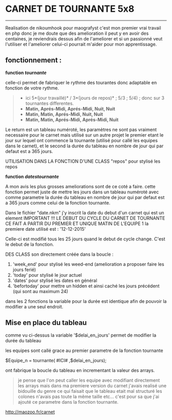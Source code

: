# CARNET DE TOURNANTE 5x8
_______________________

Realisation de nikoumhook pour maografyst c'est mon premier vrai travail en php donc je me doute que des amelioration il peut y en avoir des centaines, je reviendrais dessus afin de l'ameliorer et si un passionné veut l'utiliser et l'ameliorer celui-ci pourrait m'aider pour mon apprentissage.

## fonctionnement :


**function *tournante***

celle-ci permet de fabriquer le rythme des tourantes donc adaptable en fonction de votre rythme.
 > - ici 5*(jour travaillé)* / 3*(jours de repos)* ; 5/3 ; 5/4) ; donc sur 3 tournantes differentes.
 > - **Matin, Aprés-Midi, Aprés-Midi, Nuit, Nuit**
 > - **Matin, Matin, Aprés-Midi, Nuit, Nuit**
 > - **Matin, Matin, Aprés-Midi, Aprés-Midi, Nuit**
 
Le return est un tableau numéroté, les paramètres ne sont pas vraiment necessaire pour le carnet mais utilisé sur un autre projet le premier etant le jour sur lequel ont commence la tournante (utilisé pour callé les equipes dans le carnet), et le second la durée du tableau en nombre de jour qui par defaut est a 365 jours.


UTILISATION DANS LA FONCTION D'UNE CLASS "repos" pour stylisé les repos
 
**function *datestournante***

A mon avis les plus grosses ameliorations sont de ce coté a faire.
cette fonction permet juste de mettre les jours dans un tableau numéroté avec comme parametre la durée du tableau en nombre de jour qui par defaut est a 365 jours comme celui de la fonction tournante.

Dans le fichier "date.nkm" j'y inscrit la date du debut d'un carnet qui est un element IMPORTANT !!!
LE DEBUT DU CYCLE DU CARNET DE TOURNANTE CE FAIT A PARTIR DU PREMIER ET UNIQUE MATIN DE L'EQUIPE 1
la premiere date utilisé est : '12-12-2015'

Celle-ci est modifié tous les 25 jours quand le debut de cycle change. C'est le debut de la fonction.

DES CLASS son directement créée dans la boucle :
 1. 'week_end' pour stylisé les weed-end (amelioration a proposer faire les jours ferié)
 2. 'today' pour stylisé le jour actuel
 3. 'dates' pour stylisé les dates en général
 4. 'befortoday' pour mettre un hidden et ainsi caché les jours précédent (qui sont au maximum 24)


dans les 2 fonctions la variable pour la durée est identique afin de pouvoir la modifier a une seul endroit.


## Mise en place du tableau


comme vu ci-dessus la variable '$delai_en_jours' permet de modifier la durée du tableau

les equipes sont callé grace au premier parametre de la fonction tournante

$Equipe_n = tournante( #ICI# ,$delai_en_jours);

ont fabrique la boucle du tableau en incrementant la valeur des arrays.

>je pense que l'on peut caller les equipe avec modifiant directement les arrays mais dans ma premiere version du carnet j'avais realisé une bidouille du genre ce qui faisait que le tableau etait mal structuré les colones n'avais pas toute la même taille etc... c'est pour sa que j'ai ajouté ce parametre dans la fonction tournante.


http://maozoo.fr/carnet
